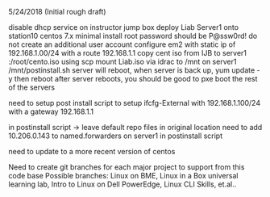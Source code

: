 5/24/2018 (Initial rough draft)



disable dhcp service on instructor jump box
deploy Liab Server1 onto station10
centos 7.x minimal install
root password should be P@ssw0rd!
do not create an additional user account
configure em2 with static ip of 192.168.1.00/24 with a route 192.168.1.1
copy cent iso from IJB to server1 :/root/cento.iso using scp
mount Liab.iso via idrac to /mnt on server1
/mnt/postinstall.sh
server will reboot, when server is back up, yum update -y
then reboot
after server reboots, you should be good to pxe boot the rest of the servers
 
 
need to setup post install script to setup ifcfg-External with 192.168.1.100/24 with a gateway 192.168.1.1
 
in postinstall script -> leave default repo files in original location
need to add 10.206.0.143 to named.forwarders on server1 in postinstall script
 
need to update to a more recent version of centos

Need to create git branches for each major project to support from this code base
Possible branches: Linux on BME, Linux in a Box universal learning lab, Intro to Linux on Dell PowerEdge, Linux CLI Skills, et.al..

